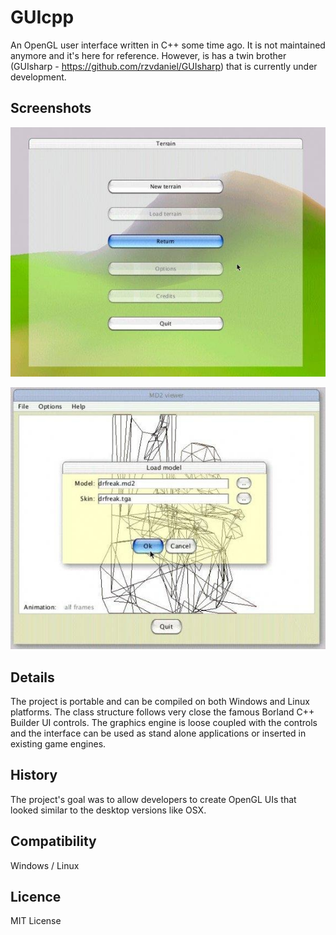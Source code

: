 # GUIcpp
An OpenGL user interface written in C++ some time ago. It is not maintained anymore and it's here for reference. However, is has a twin brother (GUIsharp - https://github.com/rzvdaniel/GUIsharp) that is currently under development.

## Screenshots
![Screenshot 01](/screenshots/01.jpeg?raw=true "Aqua look 01")

![Screenshot 02](/screenshots/02.jpeg?raw=true "Aqua look 02")

## Details
The project is portable and can be compiled on both Windows and Linux platforms. The class structure follows very close the famous Borland C++ Builder UI controls. The graphics engine is loose coupled with the controls and the interface can be used as stand alone applications or inserted in existing game engines.

## History
The project's goal was to allow developers to create OpenGL UIs that looked similar to the desktop versions like OSX.

## Compatibility
Windows / Linux

## Licence
MIT License
